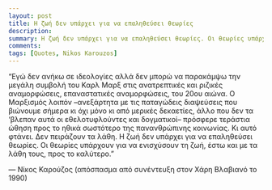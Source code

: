 ```yaml
---
layout: post
title: Η ζωή δεν υπάρχει για να επαληθεύσει θεωρίες
description: 
summary: Η ζωή δεν υπάρχει για να επαληθεύσει θεωρίες. Οι θεωρίες υπάρχουν για να ενισχύσουν τη ζωή, έστω και με τα λάθη τους, προς το καλύτερο.
comments: 
tags: [Quotes, Nikos Karouzos]
---
```


“Εγώ δεν ανήκω σε ιδεολογίες αλλά δεν μπορώ να παρακάμψω την μεγάλη συμβολή του Καρλ Μαρξ στις ανατρεπτικές και ριζικές αναμορφώσεις, επαναστατικές αναμορφώσεις, του 20ου αιώνα. Ο Μαρξισμός λοιπόν –ανεξάρτητα με τις παταγώδεις διαψεύσεις που βιώνουμε σήμερα κι όχι μόνο κι από μερικές δεκαετίες, άλλο που δεν τα ‘βλεπαν αυτά οι εθελοτυφλούντες και δογματικοί– πρόσφερε τεράστια ώθηση προς το ηθικά σωστότερο της πανανθρώπινης κοινωνίας. Κι αυτό φτάνει. Δεν πειράζουν τα λάθη. Η ζωή δεν υπάρχει για να επαληθεύσει θεωρίες. Οι θεωρίες υπάρχουν για να ενισχύσουν τη ζωή, έστω και με τα λάθη τους, προς το καλύτερο.”

— Νίκος Καρούζος (απόσπασμα από συνέντευξη στον Χάρη Βλαβιανό το 1990)